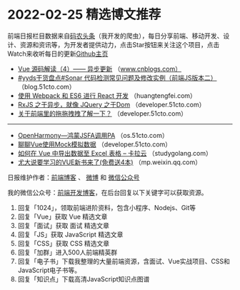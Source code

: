 # 2022-02-25 精选博文推荐

前端日报栏目数据来自[码农头条](https://toutiao.qdkfweb.cn/)（我开发的爬虫），每日分享前端、移动开发、设计、资源和资讯等，为开发者提供动力，点击Star按钮来关注这个项目，点击Watch来收听每日的更新[Github主页](https://github.com/kujian/frontendDaily)
* [Vue 源码解读（4）—— 异步更新](https://www.cnblogs.com/liyongning/p/15930112.html) （www.cnblogs.com）
* [#yyds干货盘点#Sonar 代码检测常见问题及修改实例（前端JS版本二）](https://blog.51cto.com/u_14832233/5043289) （blog.51cto.com）
* [使用 Webpack 和 ES6 进行 React 开发](http://huangtengfei.com/2016/05/develop-with-react-and-webpack-and-es6/) （huangtengfei.com）
* [RxJS 之于异步，就像 JQuery 之于Dom](https://developer.51cto.com/article/702499.html) （developer.51cto.com）
* [关于前端里的拖拖拽拽了解一下？](https://developer.51cto.com/article/702492.html) （developer.51cto.com）

***
* [OpenHarmony—鸿蒙JSFA调用PA](https://os.51cto.com/article/702483.html) （os.51cto.com）
* [聊聊Vue使用Mock模拟数据](https://developer.51cto.com/article/702437.html) （developer.51cto.com）
* [如何在 Vue 中导出数据至 Excel 表格 &#8211; 卡拉云](https://studygolang.com/articles/35476) （studygolang.com）
* [尤大说要学习的VUE新书来了(免费送4本)](https://mp.weixin.qq.com/s?__biz=MzI0MzIyMDM5Ng==&mid=2649843394&idx=1&sn=9507b556e858750ac5533b2f2b6c97a2) （mp.weixin.qq.com）

日报维护作者：[前端博客](https://qdkfweb.cn/) 、 [微博](http://weibo.com/kujian) 和 [微信公众号](https://open.weixin.qq.com/qr/code?username=caibaojian_com)

我的微信公众号：[前端开发博客](https://open.weixin.qq.com/qr/code?username=caibaojian_com)，在后台回复以下关键字可以获取资源。

1. 回复「1024」，领取前端进阶资料，包含小程序、Nodejs、Git等
2. 回复「Vue」获取 Vue 精选文章
3. 回复「面试」获取 面试 精选文章
4. 回复「JS」获取 JavaScript 精选文章
5. 回复「CSS」获取 CSS 精选文章
6. 回复「加群」进入500人前端精英群
7. 回复「电子书」下载我整理的大量前端资源，含面试、Vue实战项目、CSS和JavaScript电子书等。
8. 回复「知识点」下载高清JavaScript知识点图谱